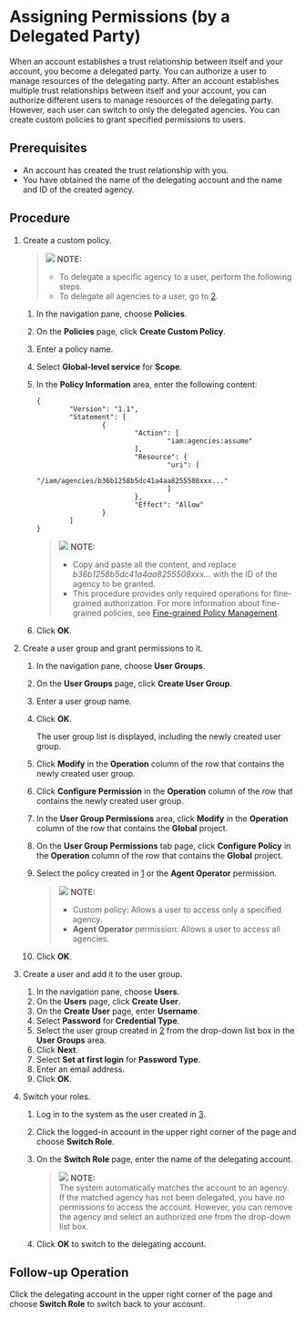 # Assigning Permissions \(by a Delegated Party\)<a name="iam_01_0063"></a>

When an account establishes a trust relationship between itself and your account, you become a delegated party. You can authorize a user to manage resources of the delegating party. After an account establishes multiple trust relationships between itself and your account, you can authorize different users to manage resources of the delegating party. However, each user can switch to only the delegated agencies. You can create custom policies to grant specified permissions to users.

## Prerequisites<a name="section8625973163627"></a>

-   An account has created the trust relationship with you.
-   You have obtained the name of the delegating account and the name and ID of the created agency.

## Procedure<a name="section126738501115"></a>

1.  <a name="li4527132844312"></a>Create a custom policy.

    >![](/images/icon-note.gif) **NOTE:**   
    >-   To delegate a specific agency to a user, perform the following steps.  
    >-   To delegate all agencies to a user, go to  [2](#li135311310144613).  

    1.  In the navigation pane, choose  **Policies**.
    2.  On the  **Policies**  page, click  **Create Custom Policy**.
    3.  Enter a policy name.
    4.  Select  **Global-level service**  for  **Scope**.
    5.  In the  **Policy Information**  area, enter the following content:

        ```
        {
                "Version": "1.1",
                "Statement": [
                        {
                                "Action": [
                                        "iam:agencies:assume"
                                ],
                                "Resource": {
                                        "uri": [
                                                "/iam/agencies/b36b1258b5dc41a4aa8255508xxx..."
                                        ]
                                },
                                "Effect": "Allow"
                        }
                ]
        }
        ```

        >![](/images/icon-note.gif) **NOTE:**   
        >-   Copy and paste all the content, and replace  _b36b1258b5dc41a4aa8255508xxx..._  with the ID of the agency to be granted.  
        >-   This procedure provides only required operations for fine-grained authorization. For more information about fine-grained policies, see  [Fine-grained Policy Management](fine_grained_policy_management).

    6.  Click  **OK**.

2.  <a name="li135311310144613"></a>Create a user group and grant permissions to it.
    1.  In the navigation pane, choose  **User Groups**.
    2.  On the  **User Groups**  page, click  **Create User Group**.
    3.  Enter a user group name.
    4.  Click  **OK**.

        The user group list is displayed, including the newly created user group.

    5.  Click  **Modify**  in the  **Operation**  column of the row that contains the newly created user group.
    6.  Click  **Configure Permission**  in the  **Operation**  column of the row that contains the newly created user group.
    7.  In the  **User Group Permissions**  area, click  **Modify**  in the  **Operation**  column of the row that contains the  **Global**  project.
    8.  On the  **User Group Permissions**  tab page, click  **Configure Policy**  in the  **Operation**  column of the row that contains the  **Global**  project.
    9.  Select the policy created in  [1](#li4527132844312)  or the  **Agent Operator**  permission.

        >![](/images/icon-note.gif) **NOTE:**   
        >-   Custom policy: Allows a user to access only a specified agency.  
        >-   **Agent Operator**  permission: Allows a user to access all agencies.  

    10. Click  **OK**.

3.  <a name="li695863494610"></a>Create a user and add it to the user group.
    1.  In the navigation pane, choose  **Users**.
    2.  On the  **Users**  page, click  **Create User**.
    3.  On the  **Create User**  page, enter  **Username**.
    4.  Select  **Password**  for  **Credential Type**.
    5.  Select the user group created in  [2](#li135311310144613)  from the drop-down list box in the  **User Groups**  area.
    6.  Click  **Next**.
    7.  Select  **Set at first login**  for  **Password Type**.
    8.  Enter an email address.
    9.  Click  **OK**.

4.  Switch your roles.
    1.  Log in to the system as the user created in  [3](#li695863494610).
    2.  Click the logged-in account in the upper right corner of the page and choose  **Switch Role**.
    3.  On the  **Switch Role**  page, enter the name of the delegating account.

        >![](/images/icon-note.gif) **NOTE:**   
        >The system automatically matches the account to an agency. If the matched agency has not been delegated, you have no permissions to access the account. However, you can remove the agency and select an authorized one from the drop-down list box.  

    4.  Click  **OK**  to switch to the delegating account.


## Follow-up Operation<a name="section54138067163127"></a>

Click the delegating account in the upper right corner of the page and choose  **Switch Role**  to switch back to your account.

